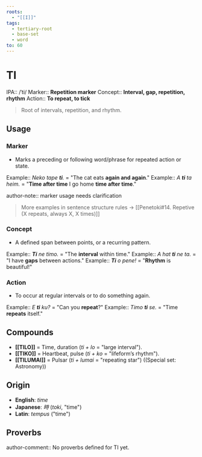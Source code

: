 ```yaml
---
roots:
  - "[[I]]"
tags:
  - tertiary-root
  - base-set
  - word
to: 60
---
```


# TI

IPA::				/ˈti/
Marker::		**Repetition marker**
Concept::		**Interval, gap, repetition, rhythm**
Action::		**To repeat, to tick**

> Root of intervals, repetition, and rhythm.

## Usage

### Marker
*   Marks a preceding or following word/phrase for repeated action or state.

Example::	*Neko tape **ti**.* = "The cat eats **again and again**."
Example::	*A **ti** ta heim.* = "**Time after time** I go home **time after time**." 

author-note:: marker usage needs clarification

> More examples in sentence structure rules -> [[Penetoki#14. Repetive (X repeats, always X, X times)]]

### Concept
*   A defined span between points, or a recurring pattern.

Example::	***Ti** ne timo.* = "The **interval** within time."
Example::	*A hat **ti** ne ta.* = "I have **gaps** between actions."
Example::	***Ti** o pene!* = "**Rhythm** is beautiful!"

### Action
*   To occur at regular intervals or to do something again.

Example::	*E **ti** ku?* = "Can you **repeat**?"
Example::	*Timo **ti** se.* = "Time **repeats** itself."

## Compounds
- **[[TILO]]** = Time, duration (*ti + lo* = "large interval").
- **[[TIKO]]** = Heartbeat, pulse (*ti + ko* = "lifeform’s rhythm").
- **[[TILUMAI]]** = Pulsar (*ti + lumai* = "repeating star") ((Special set: Astronomy))

## Origin
- **English**: _time_
- **Japanese**: _時_ (_toki_, "time")
- **Latin**: _tempus_ ("time")

## Proverbs

author-comment:: No proverbs defined for TI yet.